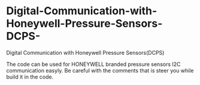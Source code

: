 # Digital-Communication-with-Honeywell-Pressure-Sensors-DCPS-
Digital Communication with Honeywell Pressure Sensors(DCPS)

The code can be used for HONEYWELL branded pressure sensors I2C communication easyly. Be careful with the comments that is steer you while build it in the code.
